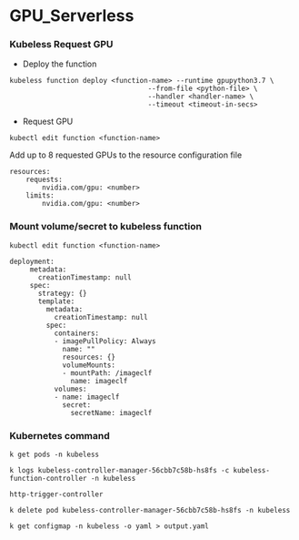 # GPU_Serverless

### Kubeless Request GPU

- Deploy the function 
``` 
kubeless function deploy <function-name> --runtime gpupython3.7 \
                                  --from-file <python-file> \
                                  --handler <handler-name> \
                                  --timeout <timeout-in-secs>  
```

- Request GPU
```
kubectl edit function <function-name>
```
Add up to 8 requested GPUs to the resource configuration file
```
resources:
    requests:
        nvidia.com/gpu: <number>
    limits:
        nvidia.com/gpu: <number>
```


### Mount volume/secret to kubeless function

``` kubectl edit function <function-name> ```

```
deployment:
     metadata:
       creationTimestamp: null
     spec:
       strategy: {}
       template:
         metadata:
           creationTimestamp: null
         spec:
           containers:
           - imagePullPolicy: Always
             name: ""
             resources: {}
             volumeMounts:
             - mountPath: /imageclf
               name: imageclf
           volumes:
           - name: imageclf
             secret:
               secretName: imageclf
```

### Kubernetes command

```
k get pods -n kubeless

k logs kubeless-controller-manager-56cbb7c58b-hs8fs -c kubeless-function-controller -n kubeless

http-trigger-controller

k delete pod kubeless-controller-manager-56cbb7c58b-hs8fs -n kubeless

k get configmap -n kubeless -o yaml > output.yaml

```